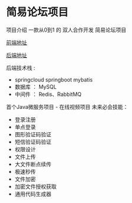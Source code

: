 # 简易论坛项目
项目介绍 一款从0到1 的 双人合作开发
简易论坛项目

[前端地址](https://github.com/2281501756/easy-bilibili)

[后端地址](https://github.com/azhangm/easy-bilbili)

后端技术栈 :
* springcloud springboot mybatis
* 数据库 ： MySQL 
* 中间件 ： Redis、RabbitMQ


首个Java微服务项目 - 在线视频项目 
未来必会技能：
- 登录注册
- 单点登录
- 图形验证码验证
- 短信验证码验证
- 权限设计
- 文件上传
- 大文件断点续传
- 极速秒传
- 文件加密
- 加密文件授权获取
- 通用代码生成器
